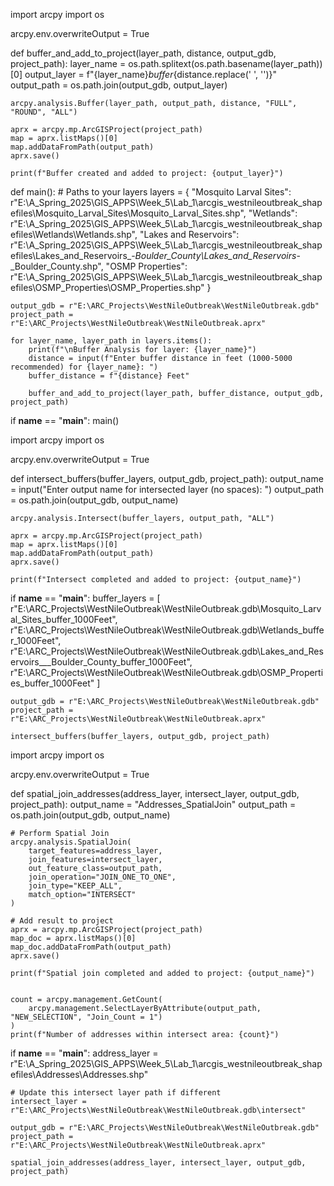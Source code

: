 import arcpy
import os

arcpy.env.overwriteOutput = True

def buffer_and_add_to_project(layer_path, distance, output_gdb, project_path):
    layer_name = os.path.splitext(os.path.basename(layer_path))[0]
    output_layer = f"{layer_name}_buffer_{distance.replace(' ', '')}"
    output_path = os.path.join(output_gdb, output_layer)

    arcpy.analysis.Buffer(layer_path, output_path, distance, "FULL", "ROUND", "ALL")

    aprx = arcpy.mp.ArcGISProject(project_path)
    map = aprx.listMaps()[0]
    map.addDataFromPath(output_path)
    aprx.save()

    print(f"Buffer created and added to project: {output_layer}")

def main():
    # Paths to your layers
    layers = {
        "Mosquito Larval Sites": r"E:\A_Spring_2025\GIS_APPS\Week_5\Lab_1\arcgis_westnileoutbreak_shapefiles\Mosquito_Larval_Sites\Mosquito_Larval_Sites.shp",
        "Wetlands": r"E:\A_Spring_2025\GIS_APPS\Week_5\Lab_1\arcgis_westnileoutbreak_shapefiles\Wetlands\Wetlands.shp",
        "Lakes and Reservoirs": r"E:\A_Spring_2025\GIS_APPS\Week_5\Lab_1\arcgis_westnileoutbreak_shapefiles\Lakes_and_Reservoirs_-_Boulder_County\Lakes_and_Reservoirs_-_Boulder_County.shp",
        "OSMP Properties": r"E:\A_Spring_2025\GIS_APPS\Week_5\Lab_1\arcgis_westnileoutbreak_shapefiles\OSMP_Properties\OSMP_Properties.shp"
    }

    output_gdb = r"E:\ARC_Projects\WestNileOutbreak\WestNileOutbreak.gdb"
    project_path = r"E:\ARC_Projects\WestNileOutbreak\WestNileOutbreak.aprx"

    for layer_name, layer_path in layers.items():
        print(f"\nBuffer Analysis for layer: {layer_name}")
        distance = input(f"Enter buffer distance in feet (1000-5000 recommended) for {layer_name}: ")
        buffer_distance = f"{distance} Feet"

        buffer_and_add_to_project(layer_path, buffer_distance, output_gdb, project_path)

if __name__ == "__main__":
    main()

import arcpy
import os

arcpy.env.overwriteOutput = True

def intersect_buffers(buffer_layers, output_gdb, project_path):
    output_name = input("Enter output name for intersected layer (no spaces): ")
    output_path = os.path.join(output_gdb, output_name)

    arcpy.analysis.Intersect(buffer_layers, output_path, "ALL")

    aprx = arcpy.mp.ArcGISProject(project_path)
    map = aprx.listMaps()[0]
    map.addDataFromPath(output_path)
    aprx.save()

    print(f"Intersect completed and added to project: {output_name}")

if __name__ == "__main__":
    buffer_layers = [
        r"E:\ARC_Projects\WestNileOutbreak\WestNileOutbreak.gdb\Mosquito_Larval_Sites_buffer_1000Feet",
        r"E:\ARC_Projects\WestNileOutbreak\WestNileOutbreak.gdb\Wetlands_buffer_1000Feet",
        r"E:\ARC_Projects\WestNileOutbreak\WestNileOutbreak.gdb\Lakes_and_Reservoirs___Boulder_County_buffer_1000Feet",
        r"E:\ARC_Projects\WestNileOutbreak\WestNileOutbreak.gdb\OSMP_Properties_buffer_1000Feet"
    ]

    output_gdb = r"E:\ARC_Projects\WestNileOutbreak\WestNileOutbreak.gdb"
    project_path = r"E:\ARC_Projects\WestNileOutbreak\WestNileOutbreak.aprx"

    intersect_buffers(buffer_layers, output_gdb, project_path)

import arcpy
import os

arcpy.env.overwriteOutput = True

def spatial_join_addresses(address_layer, intersect_layer, output_gdb, project_path):
    output_name = "Addresses_SpatialJoin"
    output_path = os.path.join(output_gdb, output_name)

    # Perform Spatial Join
    arcpy.analysis.SpatialJoin(
        target_features=address_layer,
        join_features=intersect_layer,
        out_feature_class=output_path,
        join_operation="JOIN_ONE_TO_ONE",
        join_type="KEEP_ALL",
        match_option="INTERSECT"
    )

    # Add result to project
    aprx = arcpy.mp.ArcGISProject(project_path)
    map_doc = aprx.listMaps()[0]
    map_doc.addDataFromPath(output_path)
    aprx.save()

    print(f"Spatial join completed and added to project: {output_name}")


    count = arcpy.management.GetCount(
        arcpy.management.SelectLayerByAttribute(output_path, "NEW_SELECTION", "Join_Count = 1")
    )
    print(f"Number of addresses within intersect area: {count}")

if __name__ == "__main__":
    address_layer = r"E:\A_Spring_2025\GIS_APPS\Week_5\Lab_1\arcgis_westnileoutbreak_shapefiles\Addresses\Addresses.shp"

    # Update this intersect layer path if different
    intersect_layer = r"E:\ARC_Projects\WestNileOutbreak\WestNileOutbreak.gdb\intersect"

    output_gdb = r"E:\ARC_Projects\WestNileOutbreak\WestNileOutbreak.gdb"
    project_path = r"E:\ARC_Projects\WestNileOutbreak\WestNileOutbreak.aprx"

    spatial_join_addresses(address_layer, intersect_layer, output_gdb, project_path)


